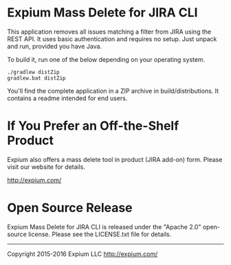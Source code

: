 # Expium Mass Delete for JIRA CLI

This application removes all issues matching a filter from JIRA using the REST API.
It uses basic authentication and requires no setup. Just unpack and run, provided you
have Java.

To build it, run one of the below depending on your operating system.

```
./gradlew distZip
gradlew.bat distZip
```

You'll find the complete application in a ZIP archive in build/distributions. It
contains a readme intended for end users.

# If You Prefer an Off-the-Shelf Product

Expium also offers a mass delete tool in product (JIRA add-on) form.
Please visit our website for details.

http://expium.com/

# Open Source Release

Expium Mass Delete for JIRA CLI is released under the "Apache 2.0" open-source license.
Please see the LICENSE.txt file for details.

-------------------------

Copyright 2015-2016 Expium LLC
http://expium.com/
